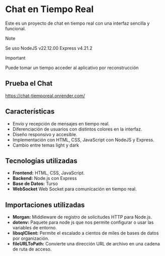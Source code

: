# Chat en Tiempo Real

Este es un proyecto de chat en tiempo real con una interfaz sencilla y funcional.

>[!NOTE]
> Se uso NodeJS v22.12.00
> Express v4.21.2

>[!IMPORTANT]
>Puede tomar un tiempo acceder al aplicativo por reconstrucción

## Prueba el Chat
https://chat-tiemporeal.onrender.com/

## Características
- Envío y recepción de mensajes en tiempo real.
- Diferenciación de usuarios con distintos colores en la interfaz.
- Diseño responsivo y accesible.
- Implementación con HTML, CSS, JavaScript con NodeJS y Express.
- Cambio entre temas light y dark

## Tecnologías utilizadas
- **Frontend:** HTML, CSS, JavaScript.
- **Backend:** Node.js con Express
- **Base de Datos:** Turso
- **WebSocket** Web Socket para comunicación en tiempo real.

## Importaciones utilizadas
- **Morgan:** Middleware de registro de solicitudes HTTP para Node.js.
- **dotenv:** Paquete para node js que nos permite configurar o usar las variables de entorno.
- **libsqlClient:** Permite el escalado a cientos de miles de bases de datos por organización.
- **fileURLToPath:**  Convierte una dirección URL de archivo en una cadena de ruta de acceso.

